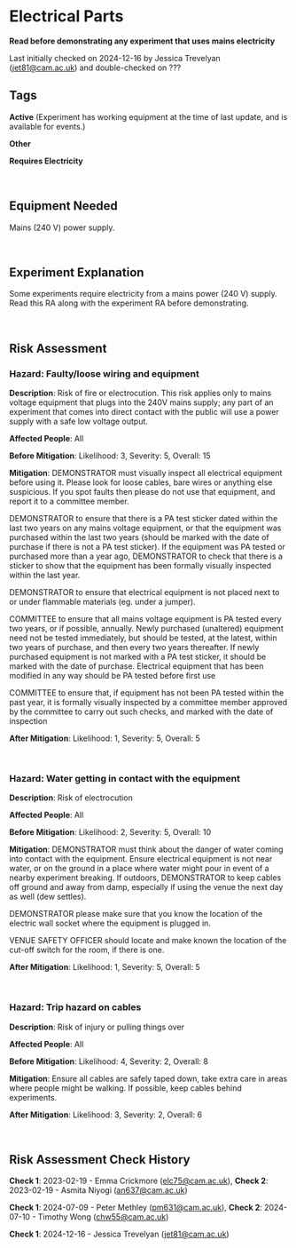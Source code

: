 # Electrical Parts

**Read before demonstrating any experiment that uses mains electricity** 

Last initially checked on 2024-12-16 by Jessica Trevelyan (jet81@cam.ac.uk) and double-checked on ???


## Tags

<!--- Start Tags (DO NOT REMOVE THIS COMMENT) --->

<!-- List of all possible major tags: Delete as appropriate -->

**Active** (Experiment has working equipment at the time of last update, and is available for events.)

**Other**

**Requires Electricity**

<!-- Add any more tags that are appropriate -->

<!--- End Tags (DO NOT REMOVE THIS COMMENT) --->

<br/>

## Equipment Needed

Mains (240 V) power supply.

<br/>

## Experiment Explanation

Some experiments require electricity from a mains power (240 V) supply. Read this RA along with the experiment RA before demonstrating.

<br/>

## Risk Assessment


### **Hazard**: Faulty/loose wiring and equipment

**Description**: Risk of fire or electrocution. This risk applies only to mains voltage equipment that plugs into the 240V mains supply; any part of an experiment that comes into direct contact with the public will use a power supply with a safe low voltage output.

**Affected People**: All 

**Before Mitigation**: Likelihood: 3, Severity: 5, Overall: 15

**Mitigation**: DEMONSTRATOR must visually inspect all electrical equipment before using it. Please look for loose cables, bare wires or anything else suspicious. If you spot faults then please do not use that equipment, and report it to a committee member.

DEMONSTRATOR to ensure that there is a PA test sticker dated within the last two years on any mains voltage equipment, or that the equipment was purchased within the last two years (should be marked with the date of purchase if there is not a PA test sticker). If the equipment was PA tested or purchased more than a year ago, DEMONSTRATOR to check that there is a sticker to show that the equipment has been formally visually inspected within the last year.

DEMONSTRATOR to ensure that electrical equipment is not placed next to or under flammable materials (eg. under a jumper).

COMMITTEE to ensure that all mains voltage equipment is PA tested every two years, or if possible, annually. Newly purchased (unaltered) equipment need not be tested immediately, but should be tested, at the latest, within two years of purchase, and then every two years thereafter. If newly purchased equipment is not marked with a PA test sticker, it should be marked with the date of purchase. Electrical equipment that has been modified in any way should be PA tested before first use

COMMITTEE to ensure that, if equipment has not been PA tested within the past year, it is formally visually inspected by a committee member approved by the committee to carry out such checks, and marked with the date of inspection</p>
			

**After Mitigation**: Likelihood: 1, Severity: 5, Overall: 5

<br/>

### **Hazard**: Water getting in contact with the equipment

**Description**: Risk of electrocution

**Affected People**: All 

**Before Mitigation**: Likelihood: 2, Severity: 5, Overall: 10

**Mitigation**: DEMONSTRATOR must think about the danger of water coming into contact with the equipment. Ensure electrical equipment is not near water, or on the ground in a place where water might pour in event of a nearby experiment breaking.
If outdoors, DEMONSTRATOR to keep cables off ground and away from damp, especially if using the venue the next day as well (dew settles).

DEMONSTRATOR please make sure that you know the location of the electric wall socket where the equipment is plugged in.

VENUE SAFETY OFFICER should locate and make known the location of the cut-off switch for the room, if there is one.
			

**After Mitigation**: Likelihood: 1, Severity: 5, Overall: 5

<br/>

### **Hazard**: Trip hazard on cables

**Description**: Risk of injury or pulling things over

**Affected People**: All 

**Before Mitigation**: Likelihood: 4, Severity: 2, Overall: 8

**Mitigation**: Ensure all cables are safely taped down, take extra care in areas where people might be walking. If possible, keep cables behind experiments.

**After Mitigation**: Likelihood: 3, Severity: 2, Overall: 6

<br/>
<!-- End of hazard section. -->

## Risk Assessment Check History

**Check 1**: 2023-02-19 - Emma Crickmore (elc75@cam.ac.uk), **Check 2**: 2023-02-19 - Asmita Niyogi (an637@cam.ac.uk)

**Check 1**: 2024-07-09 - Peter Methley (pm631@cam.ac.uk), **Check 2**: 2024-07-10 - Timothy Wong (chw55@cam.ac.uk)

**Check 1**: 2024-12-16 - Jessica Trevelyan (jet81@cam.ac.uk)

<!-- (duplicate as necessary) -->
